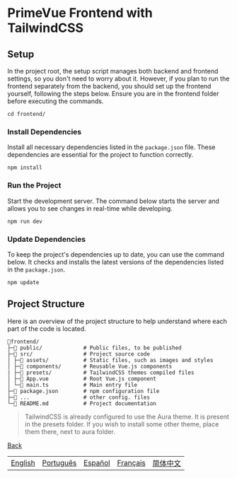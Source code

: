 # PrimeVue Frontend with TailwindCSS

## Setup

In the project root, the setup script manages both backend and frontend settings, so you don't need to worry about it. However, if you plan to run the frontend separately from the backend, you should set up the frontend yourself, following the steps below. Ensure you are in the frontend folder before executing the commands.

```shell
cd frontend/
```

### Install Dependencies

Install all necessary dependencies listed in the `package.json` file. These dependencies are essential for the project to function correctly.

```shell
npm install
```

### Run the Project

Start the development server. The command below starts the server and allows you to see changes in real-time while developing.

```shell
npm run dev
```

### Update Dependencies

To keep the project's dependencies up to date, you can use the command below. It checks and installs the latest versions of the dependencies listed in the `package.json`.

```shell
npm update
```

## Project Structure

Here is an overview of the project structure to help understand where each part of the code is located.

```text
📁frontend/
├─📁 public/             # Public files, to be published
├─📁 src/                # Project source code
│ ├─📁 assets/           # Static files, such as images and styles
│ ├─📁 components/       # Reusable Vue.js components
| ├─📁 presets/          # TailwindCSS themes compiled files
│ ├─📄 App.vue           # Root Vue.js component
│ └─📄 main.ts           # Main entry file
├─📄 package.json        # npm configuration file
├─📄 ...                 # other config. files
└─📄 README.md           # Project documentation
```

> TailwindCSS is already configured to use the Aura theme. It is present in the presets folder. If you wish to install some other theme, place them there, next to aura folder.

[Back](../README.en.md)

|  |  |  |  |  |
|-----:|-----:|-----:|-----:|-----:|
| [English](README.en.md) |  [Português](README.pt.md) | [Español](README.es.md) | [Français](README.fr.md) | [简体中文](README.zh.md) |
